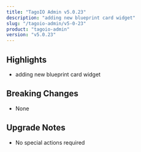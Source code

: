 ```yaml
---
title: "TagoIO Admin v5.0.23"
description: "adding new blueprint card widget"
slug: "/tagoio-admin/v5-0-23"
product: "tagoio-admin"
version: "v5.0.23"
---
```


## Highlights

- adding new blueprint card widget

## Breaking Changes

- None

## Upgrade Notes

- No special actions required
